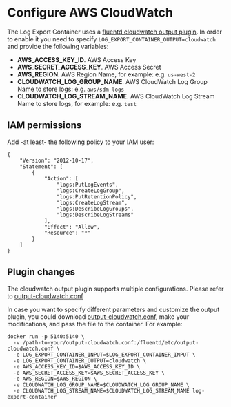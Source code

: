 # Configure AWS CloudWatch

The Log Export Container uses a [fluentd cloudwatch output plugin](https://github.com/fluent-plugins-nursery/fluent-plugin-cloudwatch-logs). In order to enable it you need to specify `LOG_EXPORT_CONTAINER_OUTPUT=cloudwatch` and provide the following variables:
* **AWS_ACCESS_KEY_ID**. AWS Access Key
* **AWS_SECRET_ACCESS_KEY**. AWS Access Secret
* **AWS_REGION**. AWS Region Name, for example: e.g. `us-west-2`
* **CLOUDWATCH_LOG_GROUP_NAME**. AWS CloudWatch Log Group Name to store logs: e.g. `aws/sdm-logs`
* **CLOUDWATCH_LOG_STREAM_NAME**. AWS CloudWatch Log Stream Name to store logs, for example: e.g. `test`

## IAM permissions
Add -at least- the following policy to your IAM user:
```
{
    "Version": "2012-10-17",
    "Statement": [
        {
            "Action": [
                "logs:PutLogEvents",
                "logs:CreateLogGroup",
                "logs:PutRetentionPolicy",
                "logs:CreateLogStream",
                "logs:DescribeLogGroups",
                "logs:DescribeLogStreams"
            ],
            "Effect": "Allow",
            "Resource": "*"
        }
    ]
}
```

## Plugin changes

The cloudwatch output plugin supports multiple configurations. Please refer to [output-cloudwatch.conf](../fluentd/etc/output-cloudwatch.conf)

In case you want to specify different parameters and customize the output plugin, you could download [output-cloudwatch.conf](../fluentd/etc/output-cloudwatch.conf), make your modifications, and pass the file to the container. For example:
```
docker run -p 5140:5140 \
  -v /path-to-your/output-cloudwatch.conf:/fluentd/etc/output-cloudwatch.conf \
  -e LOG_EXPORT_CONTAINER_INPUT=$LOG_EXPORT_CONTAINER_INPUT \
  -e LOG_EXPORT_CONTAINER_OUTPUT=cloudwatch \
  -e AWS_ACCESS_KEY_ID=$AWS_ACCESS_KEY_ID \
  -e AWS_SECRET_ACCESS_KEY=$AWS_SECRET_ACCESS_KEY \
  -e AWS_REGION=$AWS_REGION \
  -e CLOUDWATCH_LOG_GROUP_NAME=$CLOUDWATCH_LOG_GROUP_NAME \
  -e CLOUDWATCH_LOG_STREAM_NAME=$CLOUDWATCH_LOG_STREAM_NAME log-export-container 
```
